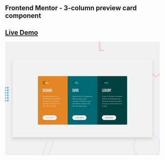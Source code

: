 ## Frontend Mentor - 3-column preview card component
## [Live Demo]()
![Design preview for the 3-column preview card component coding challenge](./design/desktop-preview.jpg)

